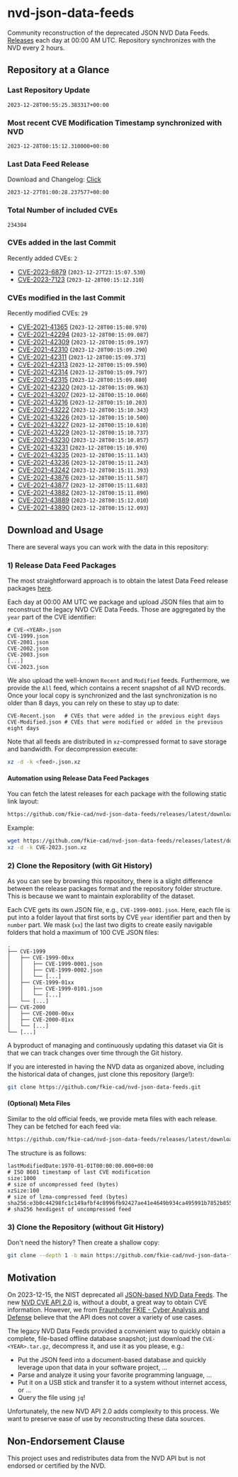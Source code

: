 # nvd-json-data-feeds

Community reconstruction of the deprecated JSON NVD Data Feeds. 
[Releases](https://github.com/fkie-cad/nvd-json-data-feeds/releases/latest) each day at 00:00 AM UTC.
Repository synchronizes with the NVD every 2 hours.

## Repository at a Glance

### Last Repository Update

```plain
2023-12-28T00:55:25.383317+00:00
```

### Most recent CVE Modification Timestamp synchronized with NVD

```plain
2023-12-28T00:15:12.310000+00:00
```

### Last Data Feed Release

Download and Changelog: [Click](https://github.com/fkie-cad/nvd-json-data-feeds/releases/latest)

```plain
2023-12-27T01:00:28.237577+00:00
```

### Total Number of included CVEs

```plain
234304
```

### CVEs added in the last Commit

Recently added CVEs: `2`

* [CVE-2023-6879](CVE-2023/CVE-2023-68xx/CVE-2023-6879.json) (`2023-12-27T23:15:07.530`)
* [CVE-2023-7123](CVE-2023/CVE-2023-71xx/CVE-2023-7123.json) (`2023-12-28T00:15:12.310`)


### CVEs modified in the last Commit

Recently modified CVEs: `29`

* [CVE-2021-41365](CVE-2021/CVE-2021-413xx/CVE-2021-41365.json) (`2023-12-28T00:15:08.970`)
* [CVE-2021-42294](CVE-2021/CVE-2021-422xx/CVE-2021-42294.json) (`2023-12-28T00:15:09.087`)
* [CVE-2021-42309](CVE-2021/CVE-2021-423xx/CVE-2021-42309.json) (`2023-12-28T00:15:09.197`)
* [CVE-2021-42310](CVE-2021/CVE-2021-423xx/CVE-2021-42310.json) (`2023-12-28T00:15:09.290`)
* [CVE-2021-42311](CVE-2021/CVE-2021-423xx/CVE-2021-42311.json) (`2023-12-28T00:15:09.373`)
* [CVE-2021-42313](CVE-2021/CVE-2021-423xx/CVE-2021-42313.json) (`2023-12-28T00:15:09.590`)
* [CVE-2021-42314](CVE-2021/CVE-2021-423xx/CVE-2021-42314.json) (`2023-12-28T00:15:09.797`)
* [CVE-2021-42315](CVE-2021/CVE-2021-423xx/CVE-2021-42315.json) (`2023-12-28T00:15:09.880`)
* [CVE-2021-42320](CVE-2021/CVE-2021-423xx/CVE-2021-42320.json) (`2023-12-28T00:15:09.963`)
* [CVE-2021-43207](CVE-2021/CVE-2021-432xx/CVE-2021-43207.json) (`2023-12-28T00:15:10.060`)
* [CVE-2021-43216](CVE-2021/CVE-2021-432xx/CVE-2021-43216.json) (`2023-12-28T00:15:10.203`)
* [CVE-2021-43222](CVE-2021/CVE-2021-432xx/CVE-2021-43222.json) (`2023-12-28T00:15:10.343`)
* [CVE-2021-43226](CVE-2021/CVE-2021-432xx/CVE-2021-43226.json) (`2023-12-28T00:15:10.500`)
* [CVE-2021-43227](CVE-2021/CVE-2021-432xx/CVE-2021-43227.json) (`2023-12-28T00:15:10.610`)
* [CVE-2021-43229](CVE-2021/CVE-2021-432xx/CVE-2021-43229.json) (`2023-12-28T00:15:10.737`)
* [CVE-2021-43230](CVE-2021/CVE-2021-432xx/CVE-2021-43230.json) (`2023-12-28T00:15:10.857`)
* [CVE-2021-43231](CVE-2021/CVE-2021-432xx/CVE-2021-43231.json) (`2023-12-28T00:15:10.970`)
* [CVE-2021-43235](CVE-2021/CVE-2021-432xx/CVE-2021-43235.json) (`2023-12-28T00:15:11.143`)
* [CVE-2021-43236](CVE-2021/CVE-2021-432xx/CVE-2021-43236.json) (`2023-12-28T00:15:11.243`)
* [CVE-2021-43242](CVE-2021/CVE-2021-432xx/CVE-2021-43242.json) (`2023-12-28T00:15:11.393`)
* [CVE-2021-43876](CVE-2021/CVE-2021-438xx/CVE-2021-43876.json) (`2023-12-28T00:15:11.587`)
* [CVE-2021-43877](CVE-2021/CVE-2021-438xx/CVE-2021-43877.json) (`2023-12-28T00:15:11.683`)
* [CVE-2021-43882](CVE-2021/CVE-2021-438xx/CVE-2021-43882.json) (`2023-12-28T00:15:11.890`)
* [CVE-2021-43889](CVE-2021/CVE-2021-438xx/CVE-2021-43889.json) (`2023-12-28T00:15:12.010`)
* [CVE-2021-43890](CVE-2021/CVE-2021-438xx/CVE-2021-43890.json) (`2023-12-28T00:15:12.093`)


## Download and Usage

There are several ways you can work with the data in this repository:

### 1) Release Data Feed Packages

The most straightforward approach is to obtain the latest Data Feed release packages [here](https://github.com/fkie-cad/nvd-json-data-feeds/releases/latest).

Each day at 00:00 AM UTC we package and upload JSON files that aim to reconstruct the legacy NVD CVE Data Feeds.
Those are aggregated by the `year` part of the CVE identifier:

```
# CVE-<YEAR>.json
CVE-1999.json
CVE-2001.json
CVE-2002.json
CVE-2003.json
[...]
CVE-2023.json
```

We also upload the well-known `Recent` and `Modified` feeds.
Furthermore, we provide the `All` feed, which contains a recent snapshot of all NVD records.
Once your local copy is synchronized and the last synchronization is no older than 8 days, you can rely on these to stay up to date:

```plain
CVE-Recent.json   # CVEs that were added in the previous eight days
CVE-Modified.json # CVEs that were modified or added in the previous eight days
```

Note that all feeds are distributed in `xz`-compressed format to save storage and bandwidth.
For decompression execute:

```sh
xz -d -k <feed>.json.xz
```


#### Automation using Release Data Feed Packages

You can fetch the latest releases for each package with the following static link layout:

```sh
https://github.com/fkie-cad/nvd-json-data-feeds/releases/latest/download/CVE-<YEAR>.json.xz
```

Example:

```sh
wget https://github.com/fkie-cad/nvd-json-data-feeds/releases/latest/download/CVE-2023.json.xz
xz -d -k CVE-2023.json.xz
```



### 2) Clone the Repository (with Git History)

As you can see by browsing this repository, there is a slight difference between the release packages format and the repository folder structure.
This is because we want to maintain explorability of the dataset.

Each CVE gets its own JSON file, e.g., `CVE-1999-0001.json`.
Here, each file is put into a folder layout that first sorts by CVE `year` identifier part and then by `number` part.
We mask (`xx`) the last two digits to create easily navigable folders that hold a maximum of 100 CVE JSON files:

```plain
.
├── CVE-1999
│   ├── CVE-1999-00xx
│   │   ├── CVE-1999-0001.json
│   │   ├── CVE-1999-0002.json
│   │   └── [...]
│   ├── CVE-1999-01xx
│   │   ├── CVE-1999-0101.json
│   │   └── [...]
│   └── [...]
├── CVE-2000
│   ├── CVE-2000-00xx
│   ├── CVE-2000-01xx
│   └── [...]
└── [...]
```

A byproduct of managing and continuously updating this dataset via Git is that we can track changes over time through the Git history.

If you are interested in having the NVD data as organized above, including the historical data of changes, just clone this repository (large!):

```sh
git clone https://github.com/fkie-cad/nvd-json-data-feeds.git
```

#### (Optional) Meta Files

Similar to the old official feeds, we provide meta files with each release. They can be fetched for each feed via:

```sh
https://github.com/fkie-cad/nvd-json-data-feeds/releases/latest/download/CVE-<YEAR>.meta
```

The structure is as follows:

```plain
lastModifiedDate:1970-01-01T00:00:00.000+00:00                          # ISO 8601 timestamp of last CVE modification
size:1000                                                               # size of uncompressed feed (bytes)
xzSize:100                                                              # size of lzma-compressed feed (bytes)
sha256:e3b0c44298fc1c149afbf4c8996fb92427ae41e4649b934ca495991b7852b855 # sha256 hexdigest of uncompressed feed
```


### 3) Clone the Repository (without Git History)

Don't need the history? Then create a shallow copy:

```sh
git clone --depth 1 -b main https://github.com/fkie-cad/nvd-json-data-feeds.git
```

## Motivation

On 2023-12-15, the NIST deprecated all [JSON-based NVD Data Feeds](https://nvd.nist.gov/vuln/data-feeds#divRetirementBanner-1).
The new [NVD CVE API 2.0](https://nvd.nist.gov/developers/vulnerabilities) is, without a doubt, a great way to obtain CVE information.
However, we from [Fraunhofer FKIE - Cyber Analysis and Defense](https://www.fkie.fraunhofer.de/en/departments/cad.html) believe that the API does not cover a variety of use cases.

The legacy NVD Data Feeds provided a convenient way to quickly obtain a complete, file-based offline database snapshot; just download the `CVE-<YEAR>.tar.gz`, decompress it, and use it as you please, e.g.:

* Put the JSON feed into a document-based database and quickly leverage upon that data in your software project, ...
* Parse and analyze it using your favorite programming language, ...
* Put it on a USB stick and transfer it to a system without internet access, or ...
* Query the file using `jq`!

Unfortunately, the new NVD API 2.0 adds complexity to this process.
We want to preserve ease of use by reconstructing these data sources.

## Non-Endorsement Clause

This project uses and redistributes data from the NVD API but is not endorsed or certified by the NVD.